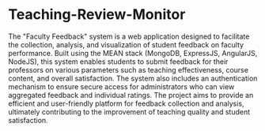 # Teaching-Review-Monitor
The "Faculty Feedback" system is a web application designed to facilitate the collection, analysis, and visualization of student feedback on faculty performance. Built using the MEAN stack (MongoDB, ExpressJS, AngularJS, NodeJS), this system enables students to submit feedback for their professors on various parameters such as teaching effectiveness, course content, and overall satisfaction. The system also includes an authentication mechanism to ensure secure access for administrators who can view aggregated feedback and individual ratings. The project aims to provide an efficient and user-friendly platform for feedback collection and analysis, ultimately contributing to the improvement of teaching quality and student satisfaction.
